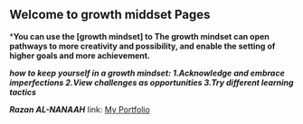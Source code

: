 ## Welcome to growth middset Pages

***You can use the [growth mindset] to The growth mindset can open pathways to more creativity and possibility, and enable the setting of higher goals and more achievement.**





***how to keep yourself in a growth mindset:
1.Acknowledge and embrace imperfections
2.View challenges as opportunities
3.Try different learning tactics***





***Razan AL-NANAAH***
link: [My Portfolio](https://www.atlassian.com/blog/inside-atlassian/growth-mindset)
